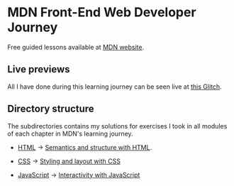 # MDN Front-End Web Developer Journey

Free guided lessons available at [MDN website](https://developer.mozilla.org/en-US/docs/Learn/Front-end_web_developer).

## Live previews

All I have done during this learning journey can be seen live at [this Glitch](https://titanium-slender-swim.glitch.me/).

## Directory structure

The subdirectories contains my solutions for exercises I took in all modules of each chapter in MDN's learning journey.

- [HTML](/HTML/) -> [Semantics and structure with HTML](https://developer.mozilla.org/en-US/docs/Learn/Front-end_web_developer#semantics_and_structure_with_html).

- [CSS](/CSS/) -> [Styling and layout with CSS](https://developer.mozilla.org/en-US/docs/Learn/Front-end_web_developer#styling_and_layout_with_css)

- [JavaScript](/JavaScript/) -> [Interactivity with JavaScript](https://developer.mozilla.org/en-US/docs/Learn/Front-end_web_developer#interactivity_with_javascript)
